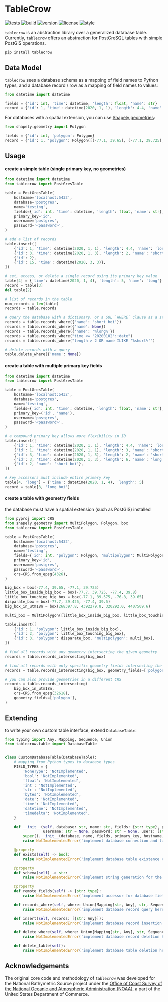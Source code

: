 # TableCrow

[![tests](https://github.com/zacharyburnett/TableCrow/workflows/tests/badge.svg)](https://github.com/zacharyburnett/TableCrow/actions?query=workflow%3Atests)
[![build](https://github.com/zacharyburnett/TableCrow/workflows/build/badge.svg)](https://github.com/zacharyburnett/TableCrow/actions?query=workflow%3Abuild)
[![version](https://img.shields.io/pypi/v/tablecrow)](https://pypi.org/project/tablecrow)
[![license](https://img.shields.io/github/license/zacharyburnett/tablecrow)](https://opensource.org/licenses/MIT)
[![style](https://sourceforge.net/p/oitnb/code/ci/default/tree/_doc/_static/oitnb.svg?format=raw)](https://sourceforge.net/p/oitnb/code)

`tablecrow` is an abstraction library over a generalized database table. Currently, `tablecrow` offers an abstraction for PostGreSQL tables with
simple PostGIS operations.

```bash
pip install tablecrow
```

## Data Model

`tablecrow` sees a database schema as a mapping of field names to Python types, and a database record / row as a mapping of field names to values:

```python
from datetime import datetime

fields = {'id': int, 'time': datetime, 'length': float, 'name': str}
record = {'id': 1, 'time': datetime(2020, 1, 1), 'length': 4.4, 'name': 'long boi'}
```

For databases with a spatial extension, you can use [Shapely geometries](https://shapely.readthedocs.io/en/stable/manual.html#geometric-objects):

```python
from shapely.geometry import Polygon

fields = {'id': int, 'polygon': Polygon}
record = {'id': 1, 'polygon': Polygon([(-77.1, 39.65), (-77.1, 39.725), (-77.4, 39.725), (-77.4, 39.65), (-77.1, 39.65)])}
```

## Usage

#### create a simple table (single primary key, no geometries)

```python
from datetime import datetime
from tablecrow import PostGresTable

table = PostGresTable(
    hostname='localhost:5432',
    database='postgres',
    name='testing',
    fields={'id': int, 'time': datetime, 'length': float, 'name': str},
    primary_key='id',
    username='postgres',
    password='<password>',
)

# add a list of records
table.insert([
    {'id': 1, 'time': datetime(2020, 1, 1), 'length': 4.4, 'name': 'long boi'},
    {'id': 3, 'time': datetime(2020, 1, 3), 'length': 2, 'name': 'short boi'},
    {'id': 2},
    {'id': 15, 'time': datetime(2020, 3, 3)},
])

# set, access, or delete a single record using its primary key value
table[4] = {'time': datetime(2020, 1, 4), 'length': 5, 'name': 'long'}
record = table[3]
del table[2]

# list of records in the table
num_records = len(table)
records = table.records

# query the database with a dictionary, or a SQL `WHERE` clause as a string
records = table.records_where({'name': 'short boi'})
records = table.records_where({'name': None})
records = table.records_where({'name': '%long%'})
records = table.records_where("time <= '20200102'::date")
records = table.records_where("length > 2 OR name ILIKE '%short%'")

# delete records with a query
table.delete_where({'name': None})
```

#### create a table with multiple primary key fields

```python
from datetime import datetime
from tablecrow import PostGresTable

table = PostGresTable(
    hostname='localhost:5432',
    database='postgres',
    name='testing',
    fields={'id': int, 'time': datetime, 'length': float, 'name': str},
    primary_key=('id', 'name'),
    username='postgres',
    password='<password>',
)

# a compound primary key allows more flexibility in ID
table.insert([
    {'id': 1, 'time': datetime(2020, 1, 1), 'length': 4.4, 'name': 'long boi'},
    {'id': 1, 'time': datetime(2020, 1, 1), 'length': 3, 'name': 'short boi'},
    {'id': 3, 'time': datetime(2020, 1, 3), 'length': 2, 'name': 'short boi'},
    {'id': 3, 'time': datetime(2020, 1, 3), 'length': 6, 'name': 'long boi'},
    {'id': 2, 'name': 'short boi'},
])

# key accessors must include entire primary key
table[4, 'long'] = {'time': datetime(2020, 1, 4), 'length': 5}
record = table[3, 'long boi']
```

#### create a table with geometry fields

the database must have a spatial extension (such as PostGIS) installed

```python
from pyproj import CRS
from shapely.geometry import MultiPolygon, Polygon, box
from tablecrow import PostGresTable

table = PostGresTable(
    hostname='localhost:5432',
    database='postgres',
    name='testing',
    fields={'id': int, 'polygon': Polygon, 'multipolygon': MultiPolygon},
    primary_key='id',
    username='postgres',
    password='<password>',
    crs=CRS.from_epsg(4326),
)

big_box = box(-77.4, 39.65, -77.1, 39.725)
little_box_inside_big_box = box(-77.7, 39.725, -77.4, 39.8)
little_box_touching_big_box = box(-77.1, 39.575, -76.8, 39.65)
disparate_box = box(-77.7, 39.425, -77.4, 39.5)
big_box_in_utm18n = box(268397.8, 4392279.8, 320292.0, 4407509.6)

multi_box = MultiPolygon([little_box_inside_big_box, little_box_touching_big_box])

table.insert([
    {'id': 1, 'polygon': little_box_inside_big_box},
    {'id': 2, 'polygon': little_box_touching_big_box},
    {'id': 3, 'polygon': disparate_box, 'multipolygon': multi_box},
])

# find all records with any geometry intersecting the given geometry
records = table.records_intersecting(big_box)

# find all records with only specific geometry fields intersecting the given geometry
records = table.records_intersecting(big_box, geometry_fields=['polygon'])

# you can also provide geometries in a different CRS
records = table.records_intersecting(
    big_box_in_utm18n,
    crs=CRS.from_epsg(32618),
    geometry_fields=['polygon'],
)
```

## Extending

to write your own custom table interface, extend `DatabaseTable`:

```python
from typing import Any, Mapping, Sequence, Union
from tablecrow.table import DatabaseTable


class CustomDatabaseTable(DatabaseTable):
    # mapping from Python types to database types
    FIELD_TYPES = {
        'NoneType': 'NotImplemented',
        'bool': 'NotImplemented',
        'float': 'NotImplemented',
        'int': 'NotImplemented',
        'str': 'NotImplemented',
        'bytes': 'NotImplemented',
        'date': 'NotImplemented',
        'time': 'NotImplemented',
        'datetime': 'NotImplemented',
        'timedelta': 'NotImplemented',
    }

    def __init__(self, database: str, name: str, fields: {str: type}, primary_key: Union[str, Sequence[str]] = None, hostname: str = None,
                 username: str = None, password: str = None, users: [str] = None):
        super().__init__(database, name, fields, primary_key, hostname, username, password, users)
        raise NotImplementedError('implement database connection and table creation here')

    @property
    def exists(self) -> bool:
        raise NotImplementedError('implement database table existence check here')

    @property
    def schema(self) -> str:
        raise NotImplementedError('implement string generation for the database schema here')

    @property
    def remote_fields(self) -> {str: type}:
        raise NotImplementedError('implement accessor for database fields here')

    def records_where(self, where: Union[Mapping[str, Any], str, Sequence[str]]) -> [{str: Any}]:
        raise NotImplementedError('implement database record query here')

    def insert(self, records: [{str: Any}]):
        raise NotImplementedError('implement database record insertion here')

    def delete_where(self, where: Union[Mapping[str, Any], str, Sequence[str]]):
        raise NotImplementedError('implement database record deletion here')

    def delete_table(self):
        raise NotImplementedError('implement database table deletion here')
```

## Acknowledgements

The original core code and methodology of `tablecrow` was developed for the National Bathymetric Source project under
the [Office of Coast Survey of the National Oceanic and Atmospheric Administration (NOAA)](https://nauticalcharts.noaa.gov), a part of the United
States Department of Commerce.